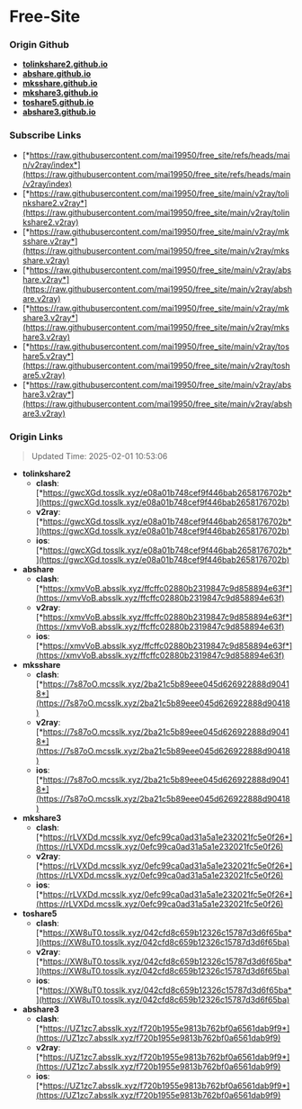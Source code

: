 # Free-Site

### Origin Github

- [**tolinkshare2.github.io**](https://github.com/tolinkshare2/tolinkshare2.github.io)
- [**abshare.github.io**](https://github.com/abshare/abshare.github.io)
- [**mksshare.github.io**](https://github.com/mksshare/mksshare.github.io)
- [**mkshare3.github.io**](https://github.com/mkshare3/mkshare3.github.io)
- [**toshare5.github.io**](https://github.com/toshare5/toshare5.github.io)
- [**abshare3.github.io**](https://github.com/abshare3/abshare3.github.io)

### Subscribe Links

- [*https://raw.githubusercontent.com/mai19950/free_site/refs/heads/main/v2ray/index*](https://raw.githubusercontent.com/mai19950/free_site/refs/heads/main/v2ray/index)
- [*https://raw.githubusercontent.com/mai19950/free_site/main/v2ray/tolinkshare2.v2ray*](https://raw.githubusercontent.com/mai19950/free_site/main/v2ray/tolinkshare2.v2ray)
- [*https://raw.githubusercontent.com/mai19950/free_site/main/v2ray/mksshare.v2ray*](https://raw.githubusercontent.com/mai19950/free_site/main/v2ray/mksshare.v2ray)
- [*https://raw.githubusercontent.com/mai19950/free_site/main/v2ray/abshare.v2ray*](https://raw.githubusercontent.com/mai19950/free_site/main/v2ray/abshare.v2ray)
- [*https://raw.githubusercontent.com/mai19950/free_site/main/v2ray/mkshare3.v2ray*](https://raw.githubusercontent.com/mai19950/free_site/main/v2ray/mkshare3.v2ray)
- [*https://raw.githubusercontent.com/mai19950/free_site/main/v2ray/toshare5.v2ray*](https://raw.githubusercontent.com/mai19950/free_site/main/v2ray/toshare5.v2ray)
- [*https://raw.githubusercontent.com/mai19950/free_site/main/v2ray/abshare3.v2ray*](https://raw.githubusercontent.com/mai19950/free_site/main/v2ray/abshare3.v2ray)

### Origin Links

> Updated Time: 2025-02-01 10:53:06

- **tolinkshare2**
  - **clash**: [*https://gwcXGd.tosslk.xyz/e08a01b748cef9f446bab2658176702b*](https://gwcXGd.tosslk.xyz/e08a01b748cef9f446bab2658176702b)
  - **v2ray**: [*https://gwcXGd.tosslk.xyz/e08a01b748cef9f446bab2658176702b*](https://gwcXGd.tosslk.xyz/e08a01b748cef9f446bab2658176702b)
  - **ios**: [*https://gwcXGd.tosslk.xyz/e08a01b748cef9f446bab2658176702b*](https://gwcXGd.tosslk.xyz/e08a01b748cef9f446bab2658176702b)
- **abshare**
  - **clash**: [*https://xmvVoB.absslk.xyz/ffcffc02880b2319847c9d858894e63f*](https://xmvVoB.absslk.xyz/ffcffc02880b2319847c9d858894e63f)
  - **v2ray**: [*https://xmvVoB.absslk.xyz/ffcffc02880b2319847c9d858894e63f*](https://xmvVoB.absslk.xyz/ffcffc02880b2319847c9d858894e63f)
  - **ios**: [*https://xmvVoB.absslk.xyz/ffcffc02880b2319847c9d858894e63f*](https://xmvVoB.absslk.xyz/ffcffc02880b2319847c9d858894e63f)
- **mksshare**
  - **clash**: [*https://7s87oO.mcsslk.xyz/2ba21c5b89eee045d626922888d90418*](https://7s87oO.mcsslk.xyz/2ba21c5b89eee045d626922888d90418)
  - **v2ray**: [*https://7s87oO.mcsslk.xyz/2ba21c5b89eee045d626922888d90418*](https://7s87oO.mcsslk.xyz/2ba21c5b89eee045d626922888d90418)
  - **ios**: [*https://7s87oO.mcsslk.xyz/2ba21c5b89eee045d626922888d90418*](https://7s87oO.mcsslk.xyz/2ba21c5b89eee045d626922888d90418)
- **mkshare3**
  - **clash**: [*https://rLVXDd.mcsslk.xyz/0efc99ca0ad31a5a1e232021fc5e0f26*](https://rLVXDd.mcsslk.xyz/0efc99ca0ad31a5a1e232021fc5e0f26)
  - **v2ray**: [*https://rLVXDd.mcsslk.xyz/0efc99ca0ad31a5a1e232021fc5e0f26*](https://rLVXDd.mcsslk.xyz/0efc99ca0ad31a5a1e232021fc5e0f26)
  - **ios**: [*https://rLVXDd.mcsslk.xyz/0efc99ca0ad31a5a1e232021fc5e0f26*](https://rLVXDd.mcsslk.xyz/0efc99ca0ad31a5a1e232021fc5e0f26)
- **toshare5**
  - **clash**: [*https://XW8uT0.tosslk.xyz/042cfd8c659b12326c15787d3d6f65ba*](https://XW8uT0.tosslk.xyz/042cfd8c659b12326c15787d3d6f65ba)
  - **v2ray**: [*https://XW8uT0.tosslk.xyz/042cfd8c659b12326c15787d3d6f65ba*](https://XW8uT0.tosslk.xyz/042cfd8c659b12326c15787d3d6f65ba)
  - **ios**: [*https://XW8uT0.tosslk.xyz/042cfd8c659b12326c15787d3d6f65ba*](https://XW8uT0.tosslk.xyz/042cfd8c659b12326c15787d3d6f65ba)
- **abshare3**
  - **clash**: [*https://UZ1zc7.absslk.xyz/f720b1955e9813b762bf0a6561dab9f9*](https://UZ1zc7.absslk.xyz/f720b1955e9813b762bf0a6561dab9f9)
  - **v2ray**: [*https://UZ1zc7.absslk.xyz/f720b1955e9813b762bf0a6561dab9f9*](https://UZ1zc7.absslk.xyz/f720b1955e9813b762bf0a6561dab9f9)
  - **ios**: [*https://UZ1zc7.absslk.xyz/f720b1955e9813b762bf0a6561dab9f9*](https://UZ1zc7.absslk.xyz/f720b1955e9813b762bf0a6561dab9f9)
